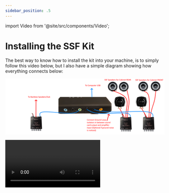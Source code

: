 ```yaml
---
sidebar_position: .5
---
```


import Video from '@site/src/components/Video';

# Installing the SSF Kit

The best way to know how to install the kit into your machine, is to simply follow this video below, but I also have a simple diagram showing how everything connects below:

![image](./img/SSF-Connection-Guide.png)

<Video source="https://www.youtube.com/embed/9zCc5HWmZ40"></Video>